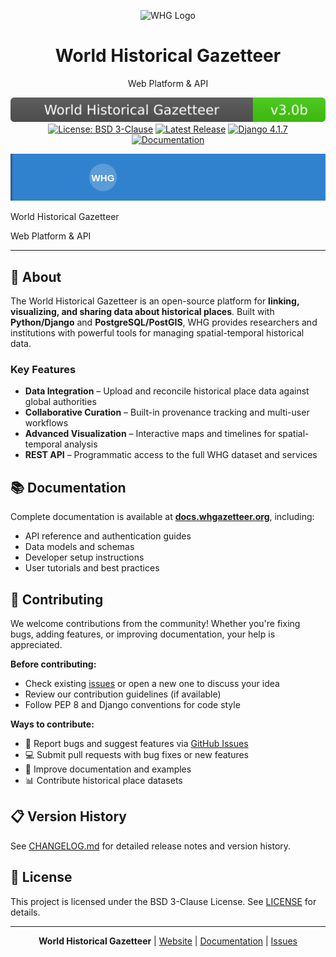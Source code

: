 <p align="center">
  <img src="https://whgazetteer.org/static/images/whg_logo.svg" alt="WHG Logo" height="100px"/>
</p>

<h1 align="center">World Historical Gazetteer</h1>
<p align="center">Web Platform & API</p>

<p align="center">
  <a href="https://whgazetteer.org"><img src="VERSION-BADGE.svg" alt="Version"></a>
  <a href="./LICENSE"><img src="https://img.shields.io/github/license/WorldHistoricalGazetteer/website?color=blue" alt="License: BSD 3-Clause"></a>
  <a href="https://github.com/WorldHistoricalGazetteer/website/releases"><img src="https://img.shields.io/github/v/release/WorldHistoricalGazetteer/website?display_name=tag" alt="Latest Release"></a>
  <a href="https://www.djangoproject.com/"><img src="https://img.shields.io/badge/Django-4.1.7-green?logo=django&logoColor=white" alt="Django 4.1.7"></a>
  <a href="https://docs.whgazetteer.org"><img src="https://img.shields.io/badge/docs-online-informational" alt="Documentation"></a>
</p>

<svg xmlns="http://www.w3.org/2000/svg" xmlns:xlink="http://www.w3.org/1999/xlink" viewBox="0 0 800 120">
  <defs>
    <linearGradient id="grad" x1="0%" y1="0%" x2="100%" y2="0%">
      <stop offset="0%" style="stop-color:#2c5282;stop-opacity:1" />
      <stop offset="1%" style="stop-color:#3182ce;stop-opacity:1" />
    </linearGradient>
  </defs>
  
  <!-- Background -->
  <rect width="800" height="120" fill="url(#grad)"/>
  
  <!-- Logo placeholder - replace this group with your actual logo SVG content -->
  <g transform="translate(200, 25)">
    <!-- Paste your logo SVG elements here, scaled to fit 70x70 -->
    <circle cx="35" cy="35" r="35" fill="#ffffff" opacity="0.2"/>
    <text x="35" y="45" font-family="Arial, sans-serif" font-size="24" font-weight="bold" fill="#ffffff" text-anchor="middle">WHG</text>
  </g>
  
  <!-- Main Title with embedded font fallback -->
  <text x="470" y="55" 
        font-family="'Raleway', 'Helvetica Neue', Helvetica, Arial, sans-serif" 
        font-size="42" 
        font-weight="700" 
        fill="#ffffff" 
        text-anchor="middle"
        letter-spacing="0.5">
    World Historical Gazetteer
  </text>
  
  <!-- Subtitle -->
  <text x="470" y="85" 
        font-family="'Raleway', 'Helvetica Neue', Helvetica, Arial, sans-serif" 
        font-size="18" 
        font-weight="300" 
        fill="#e6f2ff" 
        text-anchor="middle"
        letter-spacing="1">
    Web Platform &amp; API
  </text>
  
  <style>
    @import url('https://fonts.googleapis.com/css2?family=Raleway:wght@300;700&amp;display=swap');
  </style>
</svg>

---

## 📍 About

The World Historical Gazetteer is an open-source platform for **linking, visualizing, and sharing data about historical places**. Built with **Python/Django** and **PostgreSQL/PostGIS**, WHG provides researchers and institutions with powerful tools for managing spatial-temporal historical data.

### Key Features

- **Data Integration** – Upload and reconcile historical place data against global authorities
- **Collaborative Curation** – Built-in provenance tracking and multi-user workflows  
- **Advanced Visualization** – Interactive maps and timelines for spatial-temporal analysis
- **REST API** – Programmatic access to the full WHG dataset and services

## 📚 Documentation

Complete documentation is available at **[docs.whgazetteer.org](https://docs.whgazetteer.org)**, including:

- API reference and authentication guides
- Data models and schemas
- Developer setup instructions
- User tutorials and best practices

## 🤝 Contributing

We welcome contributions from the community! Whether you're fixing bugs, adding features, or improving documentation, your help is appreciated.

**Before contributing:**
- Check existing [issues](https://github.com/WorldHistoricalGazetteer/website/issues) or open a new one to discuss your idea
- Review our contribution guidelines (if available)
- Follow PEP 8 and Django conventions for code style

**Ways to contribute:**
- 🐛 Report bugs and suggest features via [GitHub Issues](https://github.com/WorldHistoricalGazetteer/website/issues)
- 💻 Submit pull requests with bug fixes or new features
- 📖 Improve documentation and examples
- 📊 Contribute historical place datasets

## 📋 Version History

See [CHANGELOG.md](./CHANGELOG.md) for detailed release notes and version history.

## 📄 License

This project is licensed under the BSD 3-Clause License. See [LICENSE](./LICENSE) for details.

---

<p align="center">
  <strong>World Historical Gazetteer</strong> | <a href="https://whgazetteer.org">Website</a> | <a href="https://docs.whgazetteer.org">Documentation</a> | <a href="https://github.com/WorldHistoricalGazetteer/website/issues">Issues</a>
</p>
